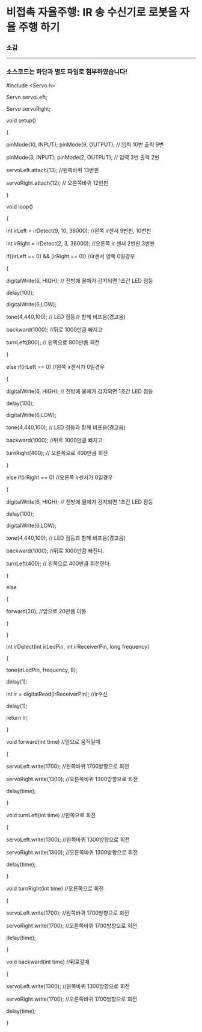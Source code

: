 # 비접촉 자율주행: IR 송 수신기로 로봇을 자율 주행 하기

### 소감


<hr>

### 소스코드는 하단과 별도 파일로 첨부하였습니다!

#include <Servo.h>

Servo servoLeft;

Servo servoRight;


void setup()

{

pinMode(10, INPUT); pinMode(9, OUTPUT); // 입력 10번 출력 9번

pinMode(3, INPUT); pinMode(2, OUTPUT); // 입력 3번 출력 2번


servoLeft.attach(13); //왼쪽바퀴 13번핀

servoRight.attach(12); // 오른쪽바퀴 12번핀

}

void loop()

{

int irLeft = irDetect(9, 10, 38000); //왼쪽 ir센서 9번핀, 10번핀

int irRight = irDetect(2, 3, 38000); //오른쪽 ir 센서 2번핀,3번핀


if((irLeft == 0) && (irRight == 0)) //ir센서 양쪽 0일경우

{

digitalWrite(6, HIGH); // 전방에 물체가 감지되면 1초간 LED 점등

delay(100);

digitalWrite(6,LOW);

tone(4,440,100); // LED 점등과 함께 비프음(경고음)

backward(1000); //뒤로 1000만큼 빠지고

turnLeft(800); // 왼쪽으로 800만큼 회전

}

else if(irLeft == 0) //왼쪽 ir센서가 0일경우

{

digitalWrite(6, HIGH); // 전방에 물체가 감지되면 1초간 LED 점등

delay(100);

digitalWrite(6,LOW);

tone(4,440,100); // LED 점등과 함께 비프음(경고음)

backward(1000); //뒤로 1000만큼 빠지고

turnRight(400); // 오른쪽으로 400만큼 회전

}

else if(irRight == 0) //오른쪽 ir센서가 0일경우

{

digitalWrite(6, HIGH); // 전방에 물체가 감지되면 1초간 LED 점등

delay(100);

digitalWrite(6,LOW);

tone(4,440,100); // LED 점등과 함께 비프음(경고음)

backward(1000); //뒤로 1000만큼 빠진다.

turnLeft(400); // 왼쪽으로 400만큼 회전한다.

}

else

{

forward(20); //앞으로 20만큼 이동

}

}


int irDetect(int irLedPin, int irReceiverPin, long frequency)

{

tone(irLedPin, frequency, 8);

delay(1);

int ir = digitalRead(irReceiverPin); //ir수신

delay(1);

return ir;

}


void forward(int time) //앞으로 움직일때

{

servoLeft.write(1700); //왼쪽바퀴 1700방향으로 회전

servoRight.write(1300); //오른쪽바퀴 1300방향으로 회전

delay(time);

}


void turnLeft(int time) //왼쪽으로 회전

{

servoLeft.write(1300); //왼쪽바퀴 1300방향으로 회전

servoRight.write(1300); //오른쪽바퀴 1300방향으로 회전

delay(time);

}


void turnRight(int time) //오른쪽으로 회전

{

servoLeft.write(1700); //왼쪽바퀴 1700방향으로 회전

servoRight.write(1700); //오른쪽바퀴 1700방향으로 회전

delay(time);

}


void backward(int time) //뒤로갈때

{

servoLeft.write(1300); //왼쪽바퀴 1300방향으로 회전

servoRight.write(1700); //오른쪽바퀴 1700방향으로 회전

delay(time);

}

